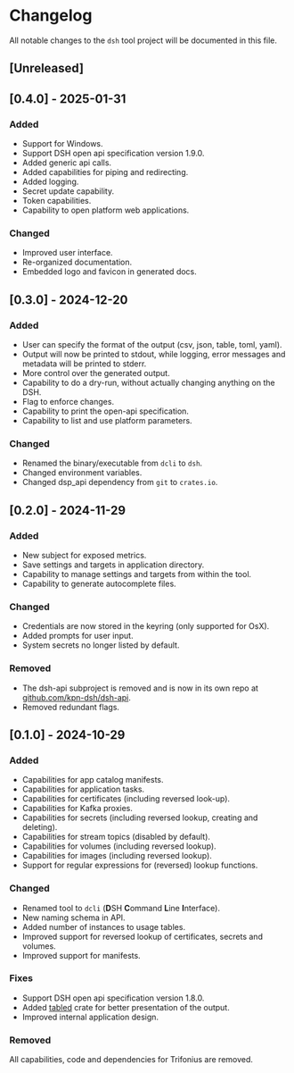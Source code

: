 # Changelog

All notable changes to the `dsh` tool project will be documented in this file.

## [Unreleased]

## [0.4.0] - 2025-01-31

### Added

* Support for Windows.
* Support DSH open api specification version 1.9.0.
* Added generic api calls.
* Added capabilities for piping and redirecting.
* Added logging.
* Secret update capability.
* Token capabilities.
* Capability to open platform web applications.

### Changed

* Improved user interface.
* Re-organized documentation.
* Embedded logo and favicon in generated docs.

## [0.3.0] - 2024-12-20

### Added

* User can specify the format of the output (csv, json, table, toml, yaml).
* Output will now be printed to stdout, while logging, error messages and metadata
  will be printed to stderr.
* More control over the generated output.
* Capability to do a dry-run, without actually changing anything on the DSH.
* Flag to enforce changes.
* Capability to print the open-api specification.
* Capability to list and use platform parameters.

### Changed

* Renamed the binary/executable from `dcli` to `dsh`.
* Changed environment variables.
* Changed dsp_api dependency from `git` to `crates.io`.

## [0.2.0] - 2024-11-29

### Added

* New subject for exposed metrics.
* Save settings and targets in application directory.
* Capability to manage settings and targets from within the tool.
* Capability to generate autocomplete files.

### Changed

* Credentials are now stored in the keyring (only supported for OsX).
* Added prompts for user input.
* System secrets no longer listed by default.

### Removed

* The dsh-api subproject is removed and is now in its own repo at
  [github.com/kpn-dsh/dsh-api](https://github.com/kpn-dsh/dsh-api).
* Removed redundant flags.

## [0.1.0] - 2024-10-29

### Added

* Capabilities for app catalog manifests.
* Capabilities for application tasks.
* Capabilities for certificates (including reversed look-up).
* Capabilities for Kafka proxies.
* Capabilities for secrets (including reversed lookup, creating and deleting).
* Capabilities for stream topics (disabled by default).
* Capabilities for volumes (including reversed lookup).
* Capabilities for images (including reversed lookup).
* Support for regular expressions for (reversed) lookup functions.

### Changed

* Renamed tool to `dcli` (**D**SH **C**ommand **L**ine **I**nterface).
* New naming schema in API.
* Added number of instances to usage tables.
* Improved support for reversed lookup of certificates, secrets and volumes.
* Improved support for manifests.

### Fixes

* Support DSH open api specification version 1.8.0.
* Added [tabled](https://github.com/zhiburt/tabled) crate for better presentation of the output.
* Improved internal application design.

### Removed

All capabilities, code and dependencies for Trifonius are removed.

